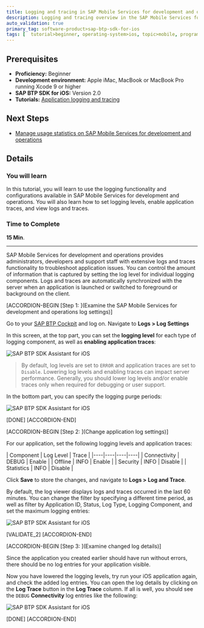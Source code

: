 ```yaml
---
title: Logging and tracing in SAP Mobile Services for development and operations
description: Logging and tracing overview in the SAP Mobile Services for development and operations Administration Cockpit.
auto_validation: true
primary_tag: software-product>sap-btp-sdk-for-ios
tags: [  tutorial>beginner, operating-system>ios, topic>mobile, programming-tool>odata, software-product>sap-business-technology-platform, software-product>sap-mobile-services]
---
```

## Prerequisites  

- **Proficiency:** Beginner
- **Development environment:** Apple iMac, MacBook or MacBook Pro running Xcode 9 or higher
- **SAP BTP SDK for iOS:** Version 2.0
- **Tutorials:** [Application logging and tracing](fiori-ios-hcpms-application-logging)

## Next Steps

- [Manage usage statistics on SAP Mobile Services for development and operations](fiori-ios-hcpms-reporting)

## Details

### You will learn  

In this tutorial, you will learn to use the logging functionality and configurations available in SAP Mobile Services for development and operations. You will also learn how to set logging levels, enable application traces, and view logs and traces.

### Time to Complete

**15 Min**.

---

SAP Mobile Services for development and operations provides administrators, developers and support staff with extensive logs and traces functionality to troubleshoot application issues. You can control the amount of information that is captured by setting the log level for individual logging components. Logs and traces are automatically synchronized with the server when an application is launched or switched to foreground or background on the client.

[ACCORDION-BEGIN [Step 1: ](Examine the SAP Mobile Services for development and operations log settings)]

Go to your [SAP BTP Cockpit](https://account.hanatrial.ondemand.com) and log on. Navigate to **Logs > Log Settings**

In this screen, at the top part, you can set the **logging level** for each type of logging component, as well as **enabling application traces**:

![SAP BTP SDK Assistant for iOS](fiori-ios-hcpms-logging-01.png)

> By default, log levels are set to `ERROR` and application traces are set to `Disable`. Lowering log levels and enabling traces can impact server performance. Generally, you should lower log levels and/or enable traces only when required for debugging or user support.

In the bottom part, you can specify the logging purge periods:

![SAP BTP SDK Assistant for iOS](fiori-ios-hcpms-logging-02.png)

[DONE]
[ACCORDION-END]

[ACCORDION-BEGIN [Step 2: ](Change application log settings)]

For our application, set the following logging levels and application traces:

| Component | Log Level | Trace |
|----|----|----|----|
| Connectivity | DEBUG | Enable |
| Offline | INFO | Enable |
| Security | INFO | Disable |
| Statistics | INFO | Disable |

Click **Save** to store the changes, and navigate to **Logs > Log and Trace**.

By default, the log viewer displays logs and traces occurred in the last 60 minutes. You can change the filter by specifying a different time period, as well as filter by Application ID, Status, Log Type, Logging Component, and set the maximum logging entries:

![SAP BTP SDK Assistant for iOS](fiori-ios-hcpms-logging-03.png)

[VALIDATE_2]
[ACCORDION-END]

[ACCORDION-BEGIN [Step 3: ](Examine changed log details)]

Since the application you created earlier should have run without errors, there should be no log entries for your application visible.

Now you have lowered the logging levels, try run your iOS application again, and check the added log entries. You can open the log details by clicking on the **Log Trace** button in the **Log Trace** column. If all is well, you should see the `DEBUG` **Connectivity** log entries like the following:

![SAP BTP SDK Assistant for iOS](fiori-ios-hcpms-logging-04.png)

[DONE]
[ACCORDION-END]
